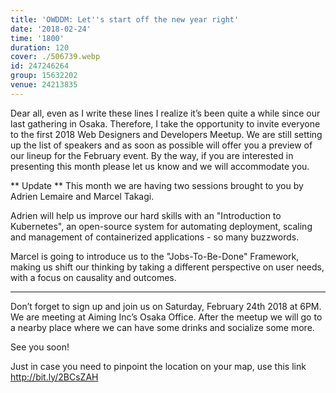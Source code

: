 ```yaml
---
title: 'OWDDM: Let''s start off the new year right'
date: '2018-02-24'
time: '1800'
duration: 120
cover: ./506739.webp
id: 247246264
group: 15632202
venue: 24213835
---
```


Dear all, even as I write these lines I realize it’s been quite a while since our last gathering in Osaka. Therefore, I take the opportunity to invite everyone to the first 2018 Web Designers and Developers Meetup. We are still setting up the list of speakers and as soon as possible will offer you a preview of our lineup for the February event. By the way, if you are interested in presenting this month please let us know and we will accommodate you.

** Update **
This month we are having two sessions brought to you by Adrien Lemaire and Marcel Takagi.

Adrien will help us improve our hard skills with an "Introduction to Kubernetes", an open-source system for automating deployment, scaling and management of containerized applications - so many buzzwords.

Marcel is going to introduce us to the "Jobs-To-Be-Done" Framework, making us shift our thinking by taking a different perspective on user needs, with a focus on causality and outcomes.
****

Don’t forget to sign up and join us on Saturday, February 24th 2018 at 6PM. We are meeting at Aiming Inc’s Osaka Office. After the meetup we will go to a nearby place where we can have some drinks and socialize some more.

See you soon!

Just in case you need to pinpoint the location on your map, use this link http://bit.ly/2BCsZAH
